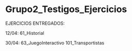 # Grupo2_Testigos_Ejercicios

EJERCICIOS ENTREGADOS:

12/04:
61_Historial

30/04:
63_JuegoInteractivo
101_Transportistas

